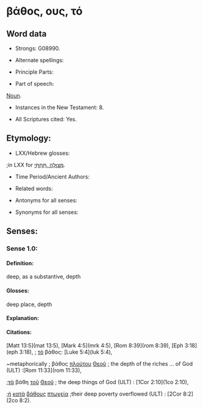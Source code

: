 # βάθος, ους, τό

<!-- Status: S2=NeedsFinalCheck -->
<!-- Lexica used for edits: LN MM -->

## Word data

* Strongs: G08990.


* Alternate spellings: 

* Principle Parts: 

* Part of speech: 

[Noun](http://ugg.readthedocs.io/en/latest/noun.html). 

* Instances in the New Testament: 8.

* All Scriptures cited: Yes.

## Etymology: 

* LXX/Hebrew glosses: 

;in LXX for [מְצוּלָה ,תַּחְתִּי](//en-uhal/H4688).

* Time Period/Ancient Authors: 

* Related words: 

* Antonyms for all senses:

* Synonyms for all senses: 

## Senses:

### Sense  1.0: 

#### Definition: 

deep, as a substantive, depth

#### Glosses: 

deep place, depth 

#### Explanation: 


#### Citations: 
 
[Matt 13:5](mat 13:5), [Mark 4:5](mrk 4:5), [Rom 8:39](rom 8:39), [Eph 3:18](eph 3:18),
; [τὸ](../G35880/01.md) βάθος: [Luke 5:4](luk 5:4), 

~metaphorically
; βάθος [πλούτου](../G41490/01.md)    [Θεοῦ](../G23160/01.md)
; the depth of the riches ... of God (ULT)
:[Rom 11:33](rom 11:33), 

;[τὰ](../G35880/01.md) βάθη [τοῦ](../G35880/01.md) [Θεοῦ](../G23160/01.md) 
; the deep things of God (ULT)
: [1Cor 2:10](1co 2:10), 

;[ἡ](../G35880/01.md) [κατὰ](../G25960/01.md) [βάθους](../G08990/01.md) [πτωχεία](../G44320/01.md)
;their deep poverty overflowed (ULT)
: [2Cor 8:2](2co 8:2).

